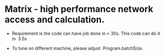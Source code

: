 # Matrix - high performance network access and calculation.

* Requirement is the code can have job done in < 30s. This code can do it in  3.5s

* To tune on different machine, please adjust  Program.batchSize.
